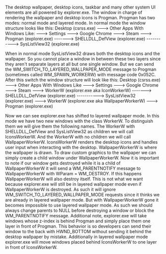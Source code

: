 ﻿The desktop wallpaper, desktop icons, taskbar and many other system UI elements are all powered by explorer.exe.
The window in charge of rendering the wallpaper and desktop icons is Progman.
Progman has two modes: normal mode and layered mode.
In normal mode the window structure looks like this:
Desktop (csrss.exe)
---> Other Apps With Windows Like:
---> Settings
---> Google Chrome
---> Steam
---> Progman (explorer.exe)
-------> SHELLDLL_DefView (explorer.exe)
-----------> SysListView32 (explorer.exe)

When in normal mode SysListView32 draws both the desktop icons and the wallpaper.
So you cannot place a window in between these two layers since they aren't separate layers at all but one single window.
But we can send the WM_SWITCH_TO_LAYERED_WALLPAPER_MODE message to Progman (sometimes called WM_SPAWN_WORKERW) with message code 0x052C.
After this switch the window structure will look like this:
Desktop (csrss.exe)
---> Other Apps With Windows Like
---> Settings
---> Google Chrome
---> Steam
---> WorkerW (explorer.exe aka IconWorkerW)
-------> SHELLDLL_DefView (explorer.exe)
-----------> SysListView32 (explorer.exe)
---> WorkerW (explorer.exe aka WallpaperWorkerW)
---> Progman (explorer.exe)

Now we can see explorer.exe has shifted to layered wallpaper mode.
In this mode we have two new windows with the class WorkerW.
To distinguish them we will give them the following names.
The WorkerW with SHELLDLL_DefView and SysListView32 as children we will call IconsWorkerW.
And the WorkerW with no children we will call WallpaperWorkerW.
IconsWorkerW renders the desktop icons and handles user input when interacting with the desktop.
WallpaperWorkerW is where the wallpaper is drawn.
To draw custom graphics to the wallpaper we can simply create a child window under WallpaperWorkerW.
Now it is important to note if our window gets destroyed while it is a child of WallpaperWorkerW it will send a WM_PARENTNOTIFY message to WallpaperWorkerW with WParam = WM_DESTROY.
If this happens WallpaperWorkerW will also destroy itself.
This is not what we want because explorer.exe will still be in layered wallpaper mode even if WallpaperWorkerW is destroyed.
As such it will ignore WM_SWITCH_TO_LAYERED_WALLPAPER_MODE requests since it thinks we are already in layered wallpaper mode.
But with WallpaperWorkerW gone it becomes impossible to use layered wallpaper mode.
As such we should always change parents to NULL before destroying a window or block the WM_PARENTNOTIFY message.
Additional note, explorer.exe will take windows whose z-index is behind Progman and simply place them one layer in front of Progman.
This behavior is so developers can send their window to the back with HWND_BOTTOM without sending it behind the desktop wallpaper by mistake.
Additionally in layered wallpaper mode explorer.exe will move windows placed behind IconsWorkerW to one layer in front of IconsWorkerW.